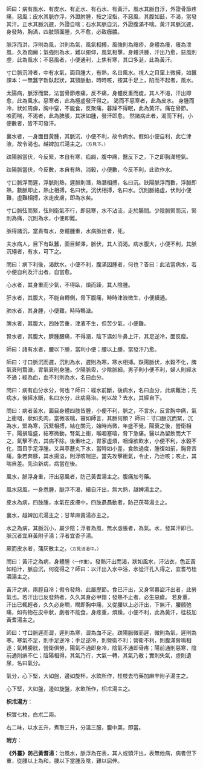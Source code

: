 師曰：病有風水、有皮水、有正水、有石水、有黃汗。風水其脈自浮，外證骨節疼痛，惡風；皮水其脈亦浮，外證胕腫，按之沒指，不惡風，其腹如鼓，不渴，當發其汗。正水其脈沉遲，外證自喘；石水其脈自沉，外證腹滿不喘。黃汗其脈沉遲，身發熱，胸滿，四肢頭面腫，久不愈，必致癰膿。

脈浮而洪，浮則為風，洪則為氣，風氣相搏，風強則為癮疹，身體為癢，癢為泄風，久為痂癩；氣強則為水，難以俯仰，風氣相擊，身體洪腫，汗出乃愈，惡風則虛，此為風水；不惡風者，小便通利，上焦有寒，其口多涎，此為黃汗。

寸口脈沉滑者，中有水氣，面目腫大，有熱，名曰風水。視人之目窠上微擁，如蠶課本：一無蠶字新臥起狀，其頸脈動，時時咳，按其手足上，陷而不起者，風水。

太陽病，脈浮而緊，法當骨節疼痛，反不痛，身體反重而痠，其人不渴，汗出即愈，此為風水。惡寒者，此為極虛發汗得之。 渴而不惡寒者，此為皮水。 身腫而冷，狀如周痹，胸中窒，不能食，反聚痛，暮躁不得眠，此為黃汗。痛在骨節。 咳而喘，不渴者，此為脾脹，其狀如腫，發汗即愈。 然諸病此者，渴而下利，小便數者，皆不可發汗。

裏水者，一身面目黃腫，其脈沉，小便不利，故令病水。假如小便自利，此亡津液，故令渴也。越婢加朮湯主之。`〈方見下。〉`

趺陽脈當伏，今反緊，本自有寒，疝瘕，腹中痛，醫反下之，下之即胸滿短氣。

趺陽脈當伏，今反數，本自有熱，消穀，小便數，今反不利，此欲作水。

寸口脈浮而遲，浮脈則熱，遲脈則潛，熱潛相搏，名曰沉。趺陽脈浮而數，浮脈即熱，數脈即止，熱止相搏，名曰伏。沉伏相搏，名曰水。沉則脈絡虛，伏則小便難，虛難相搏，水走皮膚，即為水矣。

寸口脈弦而緊，弦則衛氣不行，即惡寒，水不沾流，走於腸間。少陰脈緊而沉，緊則為痛，沉則為水，小便即難。

脈得諸沉，當責有水，身體腫重，水病脈出者，死。

夫水病人，目下有臥蠶，面目鮮澤，脈伏，其人消渴。病水腹大，小便不利，其脈沉絕者，有水，可下之。

問曰：病下利後，渴飲水，小便不利，腹滿因腫者，何也？答曰：此法當病水，若小便自利及汗出者，自當愈。

心水者，其身重而少氣，不得臥，煩而躁，其人陰腫。

肝水者，其腹大，不能自轉側，脅下腹痛，時時津液微生，小便續通。

肺水者，其身腫，小便難，時時鴨溏。

脾水者，其腹大，四肢苦重，津液不生，但苦少氣，小便難。

腎水者，其腹大，臍腫腰痛，不得溺，陰下濕如牛鼻上汗，其足逆冷，面反瘦。

師曰：諸有水者，腰以下腫，當利小便；腰以上腫，當發汗乃愈。

師曰：寸口脈沉而遲，沉則為水，遲則為寒，寒水相搏。趺陽脈伏，水穀不化，脾氣衰則鶩溏，胃氣衰則身腫。少陽脈卑，少陰脈細，男子則小便不利，婦人則經水不通；經為血，血不利則為水，名曰血分。

問曰：病有血分水分，何也？師曰：經水前斷，後病水，名曰血分，此病難治；先病水，後經水斷，名曰水分，此病易治。何以故？去水，其經自下。

問曰：病者苦水，面目身體四肢皆腫，小便不利，脈之，不言水，反言胸中痛，氣上衝咽，狀如炙肉，當微咳喘，審如師言，其脈何類？ 師曰：寸口脈沉而緊，沉為水，緊為寒，沉緊相搏，結在關元，始時尚微，年盛不覺，陽衰之後，營衛相干，陽損陰盛，結寒微動，腎氣上衝，喉咽塞噎，脅下急痛。醫以為留飲而大下之，氣擊不去，其病不除。後重吐之，胃家虛煩，咽燥欲飲水，小便不利，水穀不化，面目手足浮腫。又與葶藶丸下水，當時如小差，食飲過度，腫復如前，胸脅苦痛，象若奔豚，其水揚溢，則浮咳喘逆。當先攻擊衝氣，令止，乃治咳；咳止，其喘自差。先治新病，病當在後。

風水，脈浮身重，汗出惡風者，防己黃耆湯主之。腹痛加芍藥。

風水惡風，一身悉腫，脈浮不渴，續自汗出，無大熱，越婢湯主之。

皮水為病，四肢腫，水氣在皮膚中，四肢聶聶動者，防己茯苓湯主之。

裏水，越婢加朮湯主之；甘草麻黃湯亦主之。

水之為病，其脈沉小，屬少陰；浮者為風，無水虛脹者，為氣。水，發其汗即已。脈沉者宜麻黃附子湯；浮者宜杏子湯。

厥而皮水者，蒲灰散主之。`〈方見消渴中。〉`

問曰：黃汗之為病，身體腫`〈一作重〉`。發熱汗出而渴，狀如風水，汗沾衣，色正黃如柏汁，脈自沉，何從得之？師曰：以汗出入水中浴，水從汗孔入得之，宜耆芍桂酒湯主之。

黃汗之病，兩脛自冷；假令發熱，此屬歷節。食已汗出，又身常暮盜汗出者，此勞氣也。若汗出已反發熱者，久久其身必甲錯；發熱不止者，必生惡瘡。 若身重，汗出已輒輕者，久久必身瞤，瞤即胸中痛，又從腰以上必汗出，下無汗，腰髖弛痛，如有物在皮中狀，劇者不能食，身疼重，煩躁，小便不利，此為黃汗，桂枝加黃耆湯主之。

師曰：寸口脈遲而澀，遲則為寒，澀為血不足。趺陽脈微而遲，微則為氣，遲則為寒。寒氣不足，則手足逆冷；手足逆冷，則營衛不利；營衛不利，則腹滿脅鳴相逐；氣轉膀胱，營衛俱勞，陽氣不通即身冷，陰氣不通即骨疼；陽前通則惡寒，陰前通則痹不仁；陰陽相得，其氣乃行，大氣一轉，其氣乃散；實則失氣，虛則遺尿，名曰氣分。

氣分，心下堅，大如盤，邊如旋杯，水飲所作，桂枝去芍藥加麻辛附子湯主之。

心下堅，大如盤，邊如旋盤，水飲所作，枳朮湯主之。

**枳朮湯方**：

枳實七枚，白朮二兩。

右二味，以水五升，煮取三升，分溫三服，腹中耎，即當。

**附方**：

**《外臺》防己黃耆湯**：治風水，脈浮為在表，其人或頭汗出，表無他病，病者但下重，從腰以上為和，腰以下當腫及陰，難以屈伸。